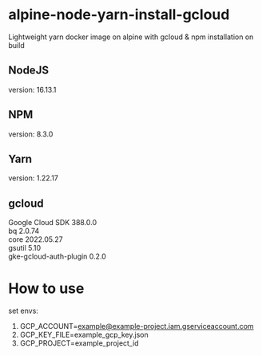 # alpine-node-yarn-install-gcloud
Lightweight yarn docker image on alpine with gcloud & npm installation on build

## NodeJS
version: 16.13.1

## NPM
version: 8.3.0

## Yarn
version: 1.22.17

## gcloud
Google Cloud SDK 388.0.0  
bq 2.0.74  
core 2022.05.27  
gsutil 5.10  
gke-gcloud-auth-plugin 0.2.0  

# How to use
set envs:
1. GCP_ACCOUNT=example@example-project.iam.gserviceaccount.com
2. GCP_KEY_FILE=example_gcp_key.json
3. GCP_PROJECT=example_project_id
